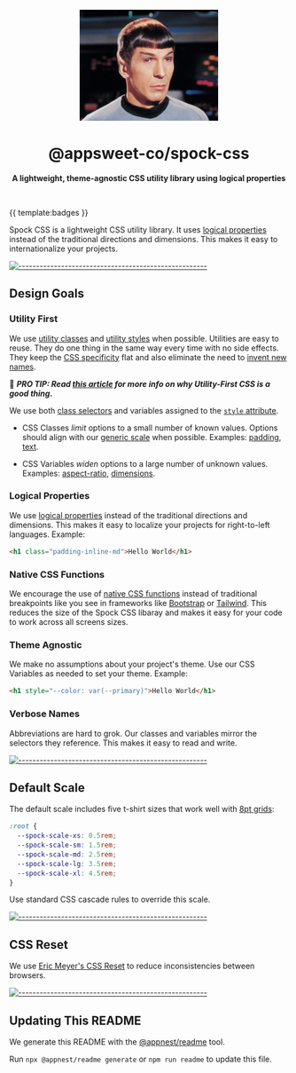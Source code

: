 <!-- ⚠️ This README has been generated from the file(s) "blueprint.md" ⚠️--><p align="center">
  <img src="assets/readme/spock.jpeg" alt="Logo" width="250" height="auto" />
</p>
<h1 align="center">@appsweet-co/spock-css</h1>
<p align="center">
  <b>A lightweight, theme-agnostic CSS utility library using logical properties</b></br>
  <sub><sub>
</p>

<br />

{{ template:badges }}

Spock CSS is a lightweight CSS utility library. It uses [logical properties](https://developer.mozilla.org/en-US/docs/Web/CSS/CSS_Logical_Properties) instead of the traditional directions and dimensions. This makes it easy to internationalize your projects. 


[![-----------------------------------------------------](https://raw.githubusercontent.com/andreasbm/readme/master/assets/lines/aqua.png)](#design-goals)

## Design Goals

### Utility First

We use [utility classes](https://adamwathan.me/css-utility-classes-and-separation-of-concerns/) and [utility styles](https://www.bonsaicss.com/#style-based-utilities) when possible. Utilities are easy to reuse. They do one thing in the same way every time with no side effects. They keep the [CSS specificity](https://specificity.keegan.st/) flat and also eliminate the need to [invent new names](https://en.wikipedia.org/wiki/Principle_of_least_astonishment).

:dart: ***PRO TIP: Read [this article](https://frontstuff.io/in-defense-of-utility-first-css) for more info on why Utility-First CSS is a good thing.***

We use both [class selectors](https://developer.mozilla.org/en-US/docs/Web/CSS/Class_selectors) and variables assigned to the [`style` attribute](https://developer.mozilla.org/en-US/docs/Web/HTML/Global_attributes/style).

- CSS Classes _limit_ options to a small number of known values. Options should align with our [generic scale](src/theme/utility/_scale.scss) when possible. Examples: [padding](src/theme/utility/_padding.scss), [text](src/theme/utility/_text.scss).

- CSS Variables _widen_ options to a large number of unknown values. Examples: [aspect-ratio](src/theme/utility/_aspect-ratio.scss), [dimensions](src/theme/utility/_dimensions.scss).

### Logical Properties

We use [logical properties](https://developer.mozilla.org/en-US/docs/Web/CSS/CSS_Logical_Properties) instead of the traditional directions and dimensions. This makes it easy to localize your projects for right-to-left languages. Example:

```html
<h1 class="padding-inline-md">Hello World</h1>
```

### Native CSS Functions

We encourage the use of [native CSS functions](https://developer.mozilla.org/en-US/docs/Web/CSS/CSS_Functions#math_functions) instead of traditional breakpoints like you see in frameworks like [Bootstrap](https://getbootstrap.com/docs/5.1/layout/breakpoints/) or [Tailwind](https://tailwindcss.com/docs/breakpoints). This reduces the size of the Spock CSS libaray and makes it easy for your code to work across all screens sizes.

### Theme Agnostic

We make no assumptions about your project's theme. Use our CSS Variables as needed to set your theme. Example:

```html
<h1 style="--color: var(--primary)">Hello World</h1>
```

### Verbose Names

Abbreviations are hard to grok. Our classes and variables mirror the selectors they reference. This makes it easy to read and write.


[![-----------------------------------------------------](https://raw.githubusercontent.com/andreasbm/readme/master/assets/lines/aqua.png)](#default-scale)

## Default Scale

The default scale includes five t-shirt sizes that work well with [8pt grids](https://spec.fm/specifics/8-pt-grid):

```css
:root {
  --spock-scale-xs: 0.5rem;
  --spock-scale-sm: 1.5rem;
  --spock-scale-md: 2.5rem;
  --spock-scale-lg: 3.5rem;
  --spock-scale-xl: 4.5rem;
}
```

Use standard CSS cascade rules to override this scale. 


[![-----------------------------------------------------](https://raw.githubusercontent.com/andreasbm/readme/master/assets/lines/aqua.png)](#css-reset)

## CSS Reset

We use [Eric Meyer's CSS Reset](src/partials/_reset.scss) to reduce inconsistencies between browsers.


[![-----------------------------------------------------](https://raw.githubusercontent.com/andreasbm/readme/master/assets/lines/aqua.png)](#updating-this-readme)

## Updating This README

We generate this README with the [@appnest/readme](https://github.com/andreasbm/readme) tool.

Run `npx @appnest/readme generate` or `npm run readme` to update this file.
